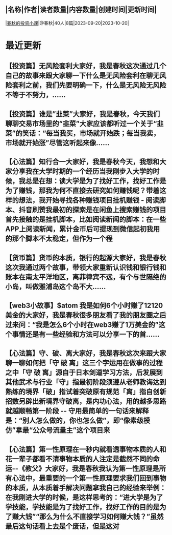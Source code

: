 |名称|作者|读者数量|内容数量|创建时间|更新时间|
---
|[春秋的投资小课](https://xiaobot.net/p/ai99?refer=0b133df9-27dc-423b-8101-639049001c13)|@春秋|40人|8篇|2023-09-20|2023-10-20|

# 最近更新
## 【投资篇】无风险套利大家好，我是春秋这次通过几个自己的故事来跟大家聊一下什么是无风险套利在聊无风险套利之前，我们先要明确一下，什么是无风险无风险不等于不努力，......
## 【投资篇】谁是”韭菜”大家好，我是春秋，今天我们聊聊交易市场里的“韭菜”大家应该都听过一个关于“韭菜”的笑话：“每当我买，市场就开始跌；每当我卖，市场就开始涨”尽管这听起来像......
## 【心法篇】知行合一大家好，我是春秋今天，我想和大家分享我在大学时期的一个经历当我刚步入大学的时候，我总是在想：读大学是为了找好工作，找好工作是为了赚钱，那我为何不直接去研究如何赚钱呢？带着这样的想法，我开始寻找各种赚钱项目挂机赚钱 - 阅读脚本、抖音刷赞我最初的探索是在闲鱼上搜索赚钱的项目首先接触的是挂机脚本，比如阅读新闻的脚本：在一些APP上阅读新闻，累计金币后可提现到微信起初我用的那个脚本不太稳定，但作为一个程
## 【货币篇】货币的本质，银行的起源大家好，我是春秋这次我通过两个故事，带领大家重新认识钱和银行钱和账本在南太平洋地区，离菲律宾不远，有个与世隔绝的小岛，叫做雅浦岛这个岛不大......
## 【web3小故事】$atom 我是如何6个小时赚了12120美金的大家好，我是春秋很多朋友看了我的朋友圈之后过来问：“我是怎么6个小时在web3赚了1万美金的”这个事情还是有一些经验和方法可以分享一下的首......
## 【心法篇】守、破、离大家好，我是春秋这次来跟大家聊一聊如何把「守 破 离」这三个字运用在做事的过程之中「守 破 离」源自于日本剑道学习方法，后发展到其他武术与行业「守」指最初阶段须遵从老师教诲达到熟练的境界「破」指试着突破原有规范「离」指自创新招数另辟出新境界守破离，是内功心法，用的越多思路就越顺畅第一阶段 -- 守用最简单的一句话来解释是：“别人怎么做的，你也怎么做”，即“像素级模仿”拿最“公众号流量主”这个项目来
## 【心法篇】第一性原理在一秒内就看透事物本质的人和花一辈子都看不清事物本质的人注定是截然不同的命运--《教父》大家好，我是春秋我认为第一性原理是所有心法中，最重要的一个第一性原理要求我们回到事物的本质，从本质着手解决问题拿我自己的经验来举例：在我刚进大学的时候，是这样思考的：“进大学是为了学技能，学技能是为了找好工作，找好工作的目的是为了赚大钱”“那么为什么不直接学习如何赚大钱？”虽然最后这句话看上去是个废话，但是这对

